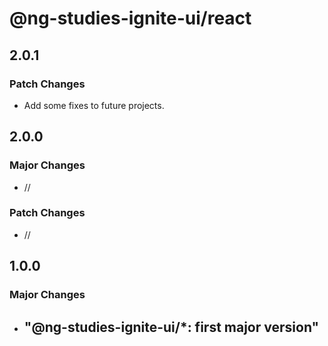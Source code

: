 # @ng-studies-ignite-ui/react

## 2.0.1

### Patch Changes

- Add some fixes to future projects.

## 2.0.0

### Major Changes

- //

### Patch Changes

- //

## 1.0.0

### Major Changes

- ## "@ng-studies-ignite-ui/\*: first major version"
